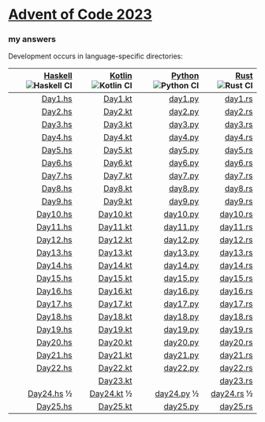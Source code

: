 # [Advent of Code 2023](https://adventofcode.com/2023)
### my answers

Development occurs in language-specific directories:

|[Haskell](hs) ![Haskell CI](https://github.com/ephemient/aoc2023/workflows/Haskell%20CI/badge.svg)|[Kotlin](kt) ![Kotlin CI](https://github.com/ephemient/aoc2023/workflows/Kotlin%20CI/badge.svg)|[Python](py) ![Python CI](https://github.com/ephemient/aoc2023/workflows/Python%20CI/badge.svg)|[Rust](rs) ![Rust CI](https://github.com/ephemient/aoc2023/workflows/Rust%20CI/badge.svg)|
|--:|--:|--:|--:|
|[Day1.hs](hs/src/Day1.hs)|[Day1.kt](kt/aoc2023-lib/src/commonMain/kotlin/com/github/ephemient/aoc2023/Day1.kt)|[day1.py](py/aoc2023/day1.py)|[day1.rs](rs/src/day1.rs)|
|[Day2.hs](hs/src/Day2.hs)|[Day2.kt](kt/aoc2023-lib/src/commonMain/kotlin/com/github/ephemient/aoc2023/Day2.kt)|[day2.py](py/aoc2023/day2.py)|[day2.rs](rs/src/day2.rs)|
|[Day3.hs](hs/src/Day3.hs)|[Day3.kt](kt/aoc2023-lib/src/commonMain/kotlin/com/github/ephemient/aoc2023/Day3.kt)|[day3.py](py/aoc2023/day3.py)|[day3.rs](rs/src/day3.rs)|
|[Day4.hs](hs/src/Day4.hs)|[Day4.kt](kt/aoc2023-lib/src/commonMain/kotlin/com/github/ephemient/aoc2023/Day4.kt)|[day4.py](py/aoc2023/day4.py)|[day4.rs](rs/src/day4.rs)|
|[Day5.hs](hs/src/Day5.hs)|[Day5.kt](kt/aoc2023-lib/src/commonMain/kotlin/com/github/ephemient/aoc2023/Day5.kt)|[day5.py](py/aoc2023/day5.py)|[day5.rs](rs/src/day5.rs)|
|[Day6.hs](hs/src/Day6.hs)|[Day6.kt](kt/aoc2023-lib/src/commonMain/kotlin/com/github/ephemient/aoc2023/Day6.kt)|[day6.py](py/aoc2023/day6.py)|[day6.rs](rs/src/day6.rs)|
|[Day7.hs](hs/src/Day7.hs)|[Day7.kt](kt/aoc2023-lib/src/commonMain/kotlin/com/github/ephemient/aoc2023/Day7.kt)|[day7.py](py/aoc2023/day7.py)|[day7.rs](rs/src/day7.rs)|
|[Day8.hs](hs/src/Day8.hs)|[Day8.kt](kt/aoc2023-lib/src/commonMain/kotlin/com/github/ephemient/aoc2023/Day8.kt)|[day8.py](py/aoc2023/day8.py)|[day8.rs](rs/src/day8.rs)|
|[Day9.hs](hs/src/Day9.hs)|[Day9.kt](kt/aoc2023-lib/src/commonMain/kotlin/com/github/ephemient/aoc2023/Day9.kt)|[day9.py](py/aoc2023/day9.py)|[day9.rs](rs/src/day9.rs)|
|[Day10.hs](hs/src/Day10.hs)|[Day10.kt](kt/aoc2023-lib/src/commonMain/kotlin/com/github/ephemient/aoc2023/Day10.kt)|[day10.py](py/aoc2023/day10.py)|[day10.rs](rs/src/day10.rs)|
|[Day11.hs](hs/src/Day11.hs)|[Day11.kt](kt/aoc2023-lib/src/commonMain/kotlin/com/github/ephemient/aoc2023/Day11.kt)|[day11.py](py/aoc2023/day11.py)|[day11.rs](rs/src/day11.rs)|
|[Day12.hs](hs/src/Day12.hs)|[Day12.kt](kt/aoc2023-lib/src/commonMain/kotlin/com/github/ephemient/aoc2023/Day12.kt)|[day12.py](py/aoc2023/day12.py)|[day12.rs](rs/src/day12.rs)|
|[Day13.hs](hs/src/Day13.hs)|[Day13.kt](kt/aoc2023-lib/src/commonMain/kotlin/com/github/ephemient/aoc2023/Day13.kt)|[day13.py](py/aoc2023/day13.py)|[day13.rs](rs/src/day13.rs)|
|[Day14.hs](hs/src/Day14.hs)|[Day14.kt](kt/aoc2023-lib/src/commonMain/kotlin/com/github/ephemient/aoc2023/Day14.kt)|[day14.py](py/aoc2023/day14.py)|[day14.rs](rs/src/day14.rs)|
|[Day15.hs](hs/src/Day15.hs)|[Day15.kt](kt/aoc2023-lib/src/commonMain/kotlin/com/github/ephemient/aoc2023/Day15.kt)|[day15.py](py/aoc2023/day15.py)|[day15.rs](rs/src/day15.rs)|
|[Day16.hs](hs/src/Day16.hs)|[Day16.kt](kt/aoc2023-lib/src/commonMain/kotlin/com/github/ephemient/aoc2023/Day16.kt)|[day16.py](py/aoc2023/day16.py)|[day16.rs](rs/src/day16.rs)|
|[Day17.hs](hs/src/Day17.hs)|[Day17.kt](kt/aoc2023-lib/src/commonMain/kotlin/com/github/ephemient/aoc2023/Day17.kt)|[day17.py](py/aoc2023/day17.py)|[day17.rs](rs/src/day17.rs)|
|[Day18.hs](hs/src/Day18.hs)|[Day18.kt](kt/aoc2023-lib/src/commonMain/kotlin/com/github/ephemient/aoc2023/Day18.kt)|[day18.py](py/aoc2023/day18.py)|[day18.rs](rs/src/day18.rs)|
|[Day19.hs](hs/src/Day19.hs)|[Day19.kt](kt/aoc2023-lib/src/commonMain/kotlin/com/github/ephemient/aoc2023/Day19.kt)|[day19.py](py/aoc2023/day19.py)|[day19.rs](rs/src/day19.rs)|
|[Day20.hs](hs/src/Day20.hs)|[Day20.kt](kt/aoc2023-lib/src/commonMain/kotlin/com/github/ephemient/aoc2023/Day20.kt)|[day20.py](py/aoc2023/day20.py)|[day20.rs](rs/src/day20.rs)|
|[Day21.hs](hs/src/Day21.hs)|[Day21.kt](kt/aoc2023-lib/src/commonMain/kotlin/com/github/ephemient/aoc2023/Day21.kt)|[day21.py](py/aoc2023/day21.py)|[day21.rs](rs/src/day21.rs)|
|[Day22.hs](hs/src/Day22.hs)|[Day22.kt](kt/aoc2023-lib/src/commonMain/kotlin/com/github/ephemient/aoc2023/Day22.kt)|[day22.py](py/aoc2023/day22.py)|[day22.rs](rs/src/day22.rs)|
||[Day23.kt](kt/aoc2023-lib/src/commonMain/kotlin/com/github/ephemient/aoc2023/Day23.kt)||[day23.rs](rs/src/day23.rs)|
|[Day24.hs](hs/src/Day24.hs) ½|[Day24.kt](kt/aoc2023-lib/src/commonMain/kotlin/com/github/ephemient/aoc2023/Day24.kt) ½|[day24.py](py/aoc2023/day24.py) ½|[day24.rs](rs/src/day24.rs) ½|
|[Day25.hs](hs/src/Day25.hs)|[Day25.kt](kt/aoc2023-lib/src/commonMain/kotlin/com/github/ephemient/aoc2023/Day25.kt)|[day25.py](py/aoc2023/day25.py)|[day25.rs](rs/src/day25.rs)|
